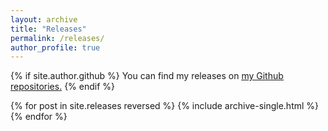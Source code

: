 ```yaml
---
layout: archive
title: "Releases"
permalink: /releases/
author_profile: true
---
```


{% if site.author.github %}
  You can find my releases on <u><a href="https://github.com/domidt/">my Github repositories</a>.</u>
{% endif %}

{% for post in site.releases reversed %}
  {% include archive-single.html %}
{% endfor %}

